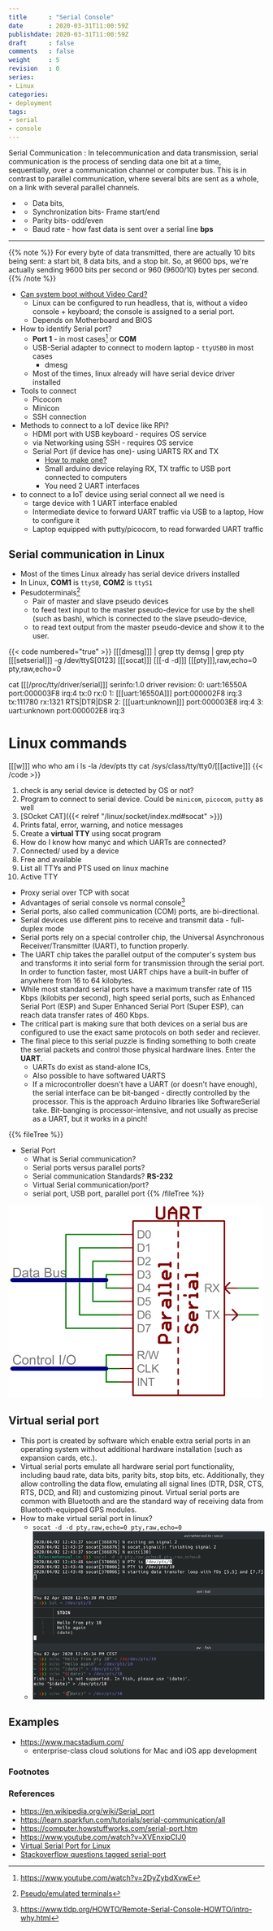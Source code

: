 ```yaml
---
title      : "Serial Console"
date       : 2020-03-31T11:00:59Z
publishdate: 2020-03-31T11:00:59Z
draft      : false
comments   : false
weight     : 5
revision   : 0
series:
- Linux
categories:
- deployment
tags:
- serial
- console
---
```


Serial Communication
: In telecommunication and data transmission, serial communication is the process of sending data one bit at a time, sequentially, over a communication channel or computer bus. This is in contrast to parallel communication, where several bits are sent as a whole, on a link with several parallel channels.
* + Data bits,
* + Synchronization bits- Frame start/end
* + Parity bits- odd/even
* + Baud rate -  how fast data is sent over a serial line **bps**

---

{{% note %}}
For every byte of data transmitted, there are actually 10 bits being sent: a start bit, 8 data bits, and a stop bit. So, at 9600 bps, we're actually sending 9600 bits per second or 960 (9600/10) bytes per second.
{{% /note %}}

* [Can system boot without Video Card?](https://superuser.com/questions/454972/does-a-modern-pc-require-a-graphics-card-to-run)
  * Linux can be configured to run headless, that is, without a video console + keyboard; the console is assigned to a serial port.
  * Depends on Motherboard and BIOS
* How to identify Serial port?
  * **Port 1** - in most cases[^1] or **COM**
  * USB-Serial adapter to connect to modern laptop - `ttyUSB0` in most cases
    * dmesg
  * Most of the times, linux already will have serial device driver installed
* Tools to connect
  * Picocom
  * Minicon
  * SSH connection
* Methods to connect to a IoT device like RPi?
  * HDMI port with USB keyboard - requires OS service
  * via Networking using SSH - requires OS service
  * Serial Port (if device has one)- using UARTS RX and TX
    * [How to make one?](https://www.youtube.com/watch?v=ZRKBlGvsxMw)
    * Small arduino device relaying RX, TX traffic to USB port connected to computers
    * You need 2 UART interfaces
* to connect to a IoT device using serial connect all we need is
  * targe device with 1 UART interface enabled
  * Intermediate device to forward UART traffic via USB to a laptop, How to configure it
  * Laptop equipped with putty/picocom, to read forwarded UART traffic

## Serial communication in Linux

* Most of the times Linux already has serial device drivers installed
* In Linux, **COM1** is `ttyS0`, **COM2** is `ttyS1`
* Pesudoterminals[^3]
  * Pair of master and slave pseudo devices
  * to feed text input to the master pseudo-device for use by the shell (such as bash), which is connected to the slave pseudo-device,
  * to read text output from the master pseudo-device and show it to the user.

{{< code numbered="true" >}}
[[[dmesg]]] | grep tty
demsg | grep pty
[[[setserial]]] -g /dev/ttyS[0123]
[[[socat]]] [[[-d -d]]] [[[pty]]],raw,echo=0 pty,raw,echo=0

cat [[[/proc/tty/driver/serial]]]
serinfo:1.0 driver revision:
0: uart:16550A port:000003F8 irq:4 tx:0 rx:0
1: [[[uart:16550A]]] port:000002F8 irq:3 tx:111780 rx:1321 RTS|DTR|DSR
2: [[[uart:unknown]]] port:000003E8 irq:4
3: uart:unknown port:000002E8 irq:3

# Linux commands
[[[w]]]
who
who am i
ls -la /dev/pts
tty
cat /sys/class/tty/tty0/[[[active]]]
{{< /code >}}

1. check is any serial device is detected by OS or not?
2. Program to connect to serial device. Could be `minicom`, `picocom`, `putty` as well
3. [SOcket CAT]({{< relref "/linux/socket/index.md#socat" >}})
4. Prints fatal, error, warning, and notice messages
5. Create a **virtual TTY** using socat program
6. How do I know how manyc and which UARTs are connected?
7. Connected/ used by a device
8. Free and available
9. List all TTYs and PTS used on linux machine
10. Active TTY

* Proxy serial over TCP with socat
* Advantages of serial console vs normal console[^2]
* Serial ports, also called communication (COM) ports, are bi-directional.
* Serial devices use different pins to receive and transmit data - full-duplex mode
* Serial ports rely on a special controller chip, the Universal Asynchronous Receiver/Transmitter (UART), to function properly.
* The UART chip takes the parallel output of the computer's system bus and transforms it into serial form for transmission through the serial port. In order to function faster, most UART chips have a built-in buffer of anywhere from 16 to 64 kilobytes.
* While most standard serial ports have a maximum transfer rate of 115 Kbps (kilobits per second), high speed serial ports, such as Enhanced Serial Port (ESP) and Super Enhanced Serial Port (Super ESP), can reach data transfer rates of 460 Kbps.
* The critical part is making sure that both devices on a serial bus are configured to use the exact same protocols on both seder and reciever.
* The final piece to this serial puzzle is finding something to both create the serial packets and control those physical hardware lines. Enter the **UART**.
  * UARTs do exist as stand-alone ICs,
  * Also possible to have softwared UARTS
  * If a microcontroller doesn't have a UART (or doesn't have enough), the serial interface can be bit-banged - directly controlled by the processor. This is the approach Arduino libraries like SoftwareSerial take. Bit-banging is processor-intensive, and not usually as precise as a UART, but it works in a pinch!

{{% fileTree %}}
* Serial Port
  * What is Serial communication?
  * Serial ports versus parallel ports?
  * Serial communication Standards? **RS-232**
  * Virtual Serial communication/port?
  * serial port, USB port, parallel port
{{% /fileTree %}}

![UARTS](uarts.png)

## Virtual serial port

* This port is created by software which enable extra serial ports in an operating system without additional hardware installation (such as expansion cards, etc.).
* Virtual serial ports emulate all hardware serial port functionality, including baud rate, data bits, parity bits, stop bits, etc. Additionally, they allow controlling the data flow, emulating all signal lines (DTR, DSR, CTS, RTS, DCD, and RI) and customizing pinout. Virtual serial ports are common with Bluetooth and are the standard way of receiving data from Bluetooth-equipped GPS modules.
* How to make virtual serial port in linux?
  * `socat -d -d pty,raw,echo=0 pty,raw,echo=0`
  * ![socat demo](socat-demo.png)



## Examples

* https://www.macstadium.com/
  * enterprise-class cloud solutions for Mac and iOS app development

### Footnotes

[^1]: https://www.youtube.com/watch?v=2DyZybdXvwE
[^2]: https://www.tldp.org/HOWTO/Remote-Serial-Console-HOWTO/intro-why.html
[^3]: [Pseudo/emulated terminals](https://en.wikipedia.org/wiki/Pseudoterminal)

### References

* https://en.wikipedia.org/wiki/Serial_port
* https://learn.sparkfun.com/tutorials/serial-communication/all
* https://computer.howstuffworks.com/serial-port.htm
* https://www.youtube.com/watch?v=XVEnxipCIJ0
* [Virtual Serial Port for Linux](https://stackoverflow.com/questions/52187/virtual-serial-port-for-linux)
* [Stackoverflow questions tagged serial-port](https://stackoverflow.com/questions/tagged/serial-port)